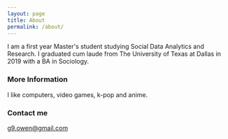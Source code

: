 ```yaml
---
layout: page
title: About
permalink: /about/
---
```


I am a first year Master's student studying Social Data Analytics and Research. I graduated cum laude from The University of Texas at Dallas in 2019 with a BA in Sociology. 

### More Information

I like computers, video games, k-pop and anime. 

### Contact me

[g9.owen@gmail.com](mailto:g9.owen@gmail.com)
